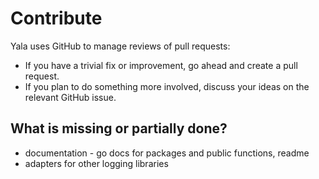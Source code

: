 # Contribute

Yala uses GitHub to manage reviews of pull requests:

- If you have a trivial fix or improvement, go ahead and create a pull request.
- If you plan to do something more involved, discuss your ideas on the relevant GitHub issue.

## What is missing or partially done?

- documentation - go docs for packages and public functions, readme
- adapters for other logging libraries 
